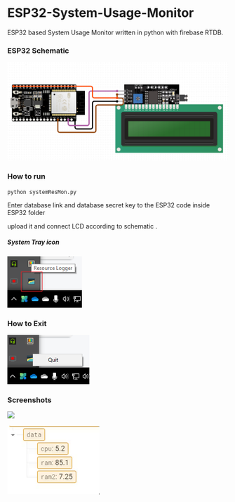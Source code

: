 # ESP32-System-Usage-Monitor

ESP32 based System Usage Monitor written in python with firebase RTDB.

### ESP32 Schematic

![esp32 lcd - Album on Imgur](Screenshots/circuit.png)

### How to run

```shell
python systemResMon.py
```

Enter database link and database secret key to the ESP32 code inside ESP32 folder

upload it and connect LCD according to schematic .

##### System Tray icon

![](Screenshots/sysTray.png)

### How to Exit

![](Screenshots/sysTray_quit.png)

### Screenshots

![](Screenshots/lcd.gif)

![](Screenshots/db.gif)

